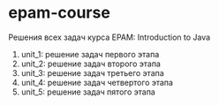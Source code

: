 # epam-course

Решения всех задач курса EPAM: Introduction to Java

1. unit_1: решение задач первого этапа
2. unit_2: решение задач второго этапа
3. unit_3: решение задач третьего этапа
4. unit_4: решение задач четвертого этапа
5. unit_5: решение задач пятого этапа
